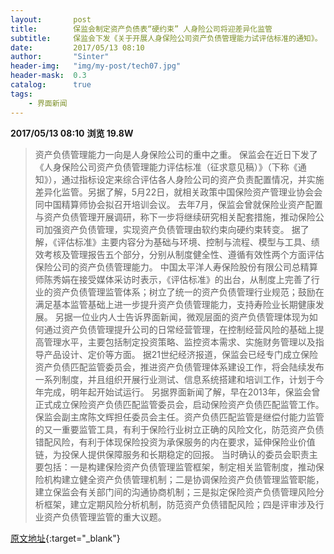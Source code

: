 ```yaml
---
layout:       post
title:        保监会制定资产负债表“硬约束” 人身险公司将迎差异化监管
subtitle:     保监会下发《关于开展人身保险公司资产负债管理能力试评估标准的通知》。
date:         2017/05/13 08:10
author:       "Sinter"
header-img:   "img/my-post/tech07.jpg"
header-mask:  0.3
catalog:      true
tags:
    - 界面新闻
---
```


**2017/05/13 08:10**  **浏览 19.8W**

> 资产负债管理能力一向是人身保险公司的重中之重。
保监会在近日下发了《人身保险公司资产负债管理能力评估标准（征求意见稿）》（下称《通知》），通过指标设定来综合评估各人身险公司的资产负责配置情况，并实施差异化监管。另据了解，5月22日，就相关政策中国保险资产管理业协会会同中国精算师协会拟召开培训会议。
去年7月，保监会曾就保险业资产配置与资产负债管理开展调研，称下一步将继续研究相关配套措施，推动保险公司加强资产负债管理，实现资产负债管理由软约束向硬约束转变。
据了解，《评估标准》主要内容分为基础与环境、控制与流程、模型与工具、绩效考核及管理报告五个部分，分别从制度健全性、遵循有效性两个方面评估保险公司的资产负债管理能力。
中国太平洋人寿保险股份有限公司总精算师陈秀娟在接受媒体采访时表示，《评估标准》的出台，从制度上完善了行业的资产负债管理监管体系；树立了统一的资产负债管理行业规范；鼓励在满足基本监管基础上进一步提升资产负债管理能力，支持寿险业长期健康发展。
另据一位业内人士告诉界面新闻，微观层面的资产负债管理体现为如何通过资产负债管理提升公司的日常经营管理，在控制经营风险的基础上提高管理水平，主要包括制定投资策略、监控资本需求、实施财务管理以及指导产品设计、定价等方面。
据21世纪经济报道，保监会已经专门成立保险资产负债匹配监管委员会，推进资产负债管理体系建设工作，将会陆续发布一系列制度，并且组织开展行业测试、信息系统搭建和培训工作，计划于今年完成，明年起开始试运行。
另据界面新闻了解，早在2013年，保监会曾正式成立保险资产负债匹配监管委员会，启动保险资产负债匹配监管工作。保监会副主席陈文辉担任委员会主任。资产负债匹配监管是继偿付能力监管的又一重要监管工具，有利于保险行业树立正确的风险文化，防范资产负债错配风险，有利于体现保险投资为承保服务的内在要求，延伸保险业价值链，为投保人提供保障服务和长期稳定的回报。
当时确认的委员会职责主要包括：一是构建保险资产负债管理监管框架，制定相关监管制度，推动保险机构建立健全资产负债管理机制；二是协调保险资产负债管理监管职能，建立保监会有关部门间的沟通协商机制；三是拟定保险资产负债管理风险分析框架，建立定期风险分析机制，防范资产负债错配风险；四是评审涉及行业资产负债管理监管的重大议题。


[原文地址](http://www.jiemian.com/article/1317859.html){:target="_blank"}


